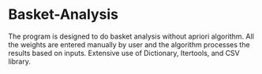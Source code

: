 # Basket-Analysis
The program is designed to do basket analysis without apriori algorithm. All the weights are entered manually by user and the algorithm processes the results based on inputs. Extensive use of Dictionary, Itertools, and CSV library.
